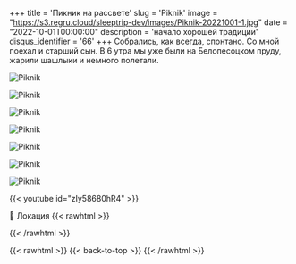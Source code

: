 +++
title = 'Пикник на рассвете'
slug = 'Piknik'
image = "https://s3.regru.cloud/sleeptrip-dev/images/Piknik-20221001-1.jpg"
date = "2022-10-01T00:00:00"
description = 'начало хорошей традиции'
disqus_identifier = '66'
+++
Собрались, как всегда, спонтано. Со мной поехал и старший сын.
В 6 утра мы уже были на Белопесоцком пруду, жарили шашлыки и немного полетали.

![Piknik](https://s3.regru.cloud/sleeptrip-dev/images/Piknik-20221001-2.jpg)

![Piknik](https://s3.regru.cloud/sleeptrip-dev/images/Piknik-20221001-3.jpg)

![Piknik](https://s3.regru.cloud/sleeptrip-dev/images/Piknik-20221001-4.jpg)

![Piknik](https://s3.regru.cloud/sleeptrip-dev/images/Piknik-20221001-5.jpg)

![Piknik](https://s3.regru.cloud/sleeptrip-dev/images/Piknik-20221001-6.jpg)

![Piknik](https://s3.regru.cloud/sleeptrip-dev/images/Piknik-20221001-7.jpg)

![Piknik](https://s3.regru.cloud/sleeptrip-dev/images/Piknik-20221001-8.jpg)

{{< youtube id="zIy58680hR4" >}}

📍 Локация
{{< rawhtml >}}
<div class="yandex-map-container">
<script type="text/javascript" charset="utf-8" async src="https://api-maps.yandex.ru/services/constructor/1.0/js/?um=constructor%3A065c1ae1716433304b19614e3577ffe2f0180ac6e8f2426f737c9252ff515428&amp;width=800&amp;height=400&amp;lang=ru_RU&amp;scroll=true"></script>
</div>
{{< /rawhtml >}}

{{< rawhtml >}}
{{< back-to-top >}}
{{< /rawhtml >}}